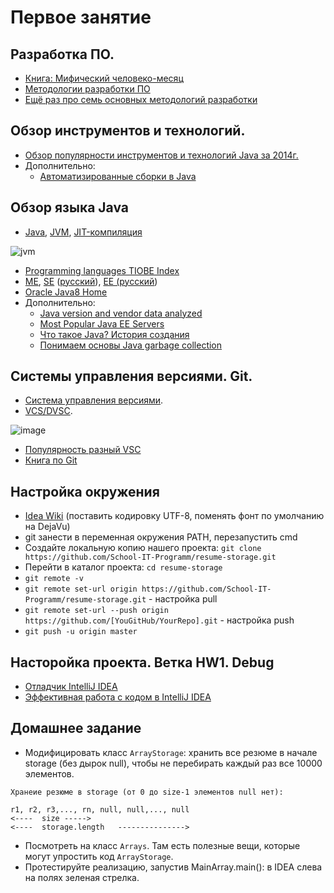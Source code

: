
# Первое занятие

##  Разработка ПО.
- <a href="https://ru.wikipedia.org/wiki/Мифический_человеко-месяц">Книга: Мифический человеко-месяц</a>
- <a href="https://dou.ua/forums/topic/14015/">Методологии разработки ПО</a>
- <a href="https://habrahabr.ru/company/edison/blog/269789/">Ещё раз про семь основных методологий разработки</a>

##  Обзор инструментов и технологий.
- <a href="http://zeroturnaround.com/rebellabs/java-tools-and-technologies-landscape-for-2014/">Обзор популярности инструментов и технологий Java за 2014г.</a>
-  Дополнительно:
   - <a href="http://www.quizful.net/post/automated-builds-java">Автоматизированные сборки в Java</a>

## Обзор языка Java
- <a href="http://ru.wikipedia.org/wiki/Java">Java</a>, <a href="http://ru.wikipedia.org/wiki/Виртуальная_машина_Java">JVM</a>, <a href="http://ru.wikipedia.org/wiki/JIT">JIT-компиляция</a>

![jvm](https://cloud.githubusercontent.com/assets/18701152/15219296/e6c67e86-186b-11e6-986f-651a87deec6c.png)

- <a href="http://www.tiobe.com/index.php/content/paperinfo/tpci/index.html">Programming languages TIOBE Index</a>
- <a href="http://ru.wikipedia.org/wiki/Java_Platform,_Micro_Edition">ME</a>, <a href="http://en.wikipedia.org/wiki/Java_Platform,_Standard_Edition">SE</a> (<a href="http://ru.wikipedia.org/wiki/Java_Platform,_Standard_Edition">русский</a>), <a href="http://en.wikipedia.org/wiki/Java_Platform,_Enterprise_Edition">EE (<a href="http://ru.wikipedia.org/wiki/Java_Platform,_Enterprise_Edition">русский</a>)</a>
- <a href="http://docs.oracle.com/javase/8/docs/index.html">Oracle Java8 Home</a>
-  Дополнительно:
   - <a href="https://plumbr.eu/blog/java/java-version-and-vendor-data-analyzed-2016-edition">Java version and vendor data analyzed</a>
   - <a href="https://dzone.com/articles/most-popular-java-ee-servers-2016-edition">Most Popular Java EE Servers</a>
   - <a href="http://www.intuit.ru/studies/courses/16/16/lecture/27105">Что такое Java? История создания</a>
   - <a href="http://ggenikus.github.io/blog/2014/05/04/gc/">Понимаем основы Java garbage collection</a>

##  Системы управления версиями. Git.
- <a href="http://ru.wikipedia.org/wiki/Система_управления_версиями">Система управления версиями</a>.
- <a href="http://ru.wikipedia.org/wiki/%D0%A1%D0%B8%D1%81%D1%82%D0%B5%D0%BC%D0%B0_%D1%83%D0%BF%D1%80%D0%B0%D0%B2%D0%BB%D0%B5%D0%BD%D0%B8%D1%8F_%D0%B2%D0%B5%D1%80%D1%81%D0%B8%D1%8F%D0%BC%D0%B8#.D0.A0.D0.B0.D1.81.D0.BF.D1.80.D0.B5.D0.B4.D0.B5.D0.BB.D1.91.D0.BD.D0.BD.D1.8B.D0.B5_.D1.81.D0.B8.D1.81.D1.82.D0.B5.D0.BC.D1.8B_.D1.83.D0.BF.D1.80.D0.B0.D0.B2.D0.BB.D0.B5.D0.BD.D0.B8.D1.8F_.D0.B2.D0.B5.D1.80.D1.81.D0.B8.D1.8F.D0.BC.D0.B8">VCS/DVSC</a>.

![image](https://cloud.githubusercontent.com/assets/18701152/15219746/9295a2fe-186d-11e6-876b-c61cc9be71e4.png)

- <a href="http://www.netinstructions.com/the-case-for-git/">Популярность разный VSC</a>
- <a href="https://git-scm.com/book/ru/v2">Книга по Git</a>

## Настройка окружения
- <a href="https://github.com/JavaOPs/topjava/wiki/IDEA">Idea Wiki</a> (поставить кодировку UTF-8, поменять фонт по умолчанию на DejaVu)
- git занести в переменная окружения PATH, перезапустить cmd
- Создайте локальную копию нашего проекта: `git clone https://github.com/School-IT-Programm/resume-storage.git`
- Перейти в каталог проекта: `cd resume-storage`
- `git remote -v`
- `git remote set-url origin https://github.com/School-IT-Programm/resume-storage.git` - настройка pull
- `git remote set-url --push origin https://github.com/[YouGitHub/YourRepo].git` - настройка push
- `git push -u origin master`

## Насторойка проекта. Ветка HW1. Debug
- <a href="http://learn.javajoy.net/debug-intellij-idea">Отладчик IntelliJ IDEA</a>
- <a href="http://jeeconf.com/archive/jeeconf-2013/materials/intellij-idea/">Эффективная работа с кодом в IntelliJ IDEA</a>

## Домашнее задание
- Модифицировать класс `ArrayStorage`: хранить все резюме в начале storage (без дырок null), чтобы не перебирать каждый раз все 10000 элементов.
```
Хранеие резюме в storage (от 0 до size-1 элементов null нет):

r1, r2, r3,..., rn, null, null,..., null
<----  size ----->
<----  storage.length   --------------->
```
- Посмотреть на класс `Arrays`. Там есть полезные вещи, которые могут упростить код `ArrayStorage`.
- Протестируйте реализацию, запустив MainArray.main(): в IDEA слева на полях зеленая стрелка.

